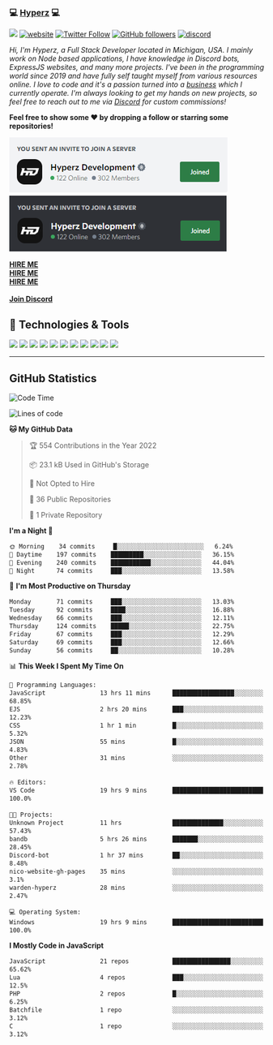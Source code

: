 ### 💻 [Hyperz][website] 💻

![](https://komarev.com/ghpvc/?username=itz-hyperz&label=Views&color=lightgrey)
[![website](https://img.shields.io/badge/Website-9B9B9B.svg?&style=flat-square&logo=Google-Chrome&logoColor=white&link=https://store.hyperz.net)](https://store.hyperz.net)
[![Twitter Follow](https://img.shields.io/twitter/follow/itz_hyperz?label=Follow)](https://twitter.com/intent/follow?screen_name=itz_hyperz)
[![GitHub followers](https://img.shields.io/github/followers/itz-hyperz?label=Follow&style=social)](https://github.com/itz-hyperz)
[![discord](https://img.shields.io/badge/Join_Discord-5865F2.svg?&style=flat-square&logo=discord&logoColor=white&link=https://store.hyperz.net/discord)](https://store.hyperz.net/discord)

*Hi, I'm Hyperz, a Full Stack Developer located in Michigan, USA. I mainly work on Node based applications, I have knowledge in Discord bots, ExpressJS websites, and many more projects. I've been in the programming world since 2019 and have fully self taught myself from various resources online. I love to code and it's a passion turned into a [business][website] which I currently operate. I'm always looking to get my hands on new projects, so feel free to reach out to me via [Discord][discord] for custom commissions!*

<b>Feel free to show some ❤️ by dropping a follow or starring some repositories!</b>

![Discord](https://raw.githubusercontent.com/itz-hyperz/itz-hyperz/master/light-new.png#gh-light-mode-only)
![Discord](https://raw.githubusercontent.com/itz-hyperz/itz-hyperz/master/dark-new.png#gh-dark-mode-only)

**[HIRE ME][hireme]**<br>
**[HIRE ME][hireme]**<br>
**[HIRE ME][hireme]**<br>
<br>
**[Join Discord][discord]**

## 🔧 Technologies & Tools

![](https://img.shields.io/badge/OS-Ubuntu-informational?style=flat&logo=ubuntu&logoColor=white&color=9B9B9B)
![](https://img.shields.io/badge/Editor-VS_Code-informational?style=flat&logo=vscode&logoColor=white&color=9B9B9B)
![](https://img.shields.io/badge/Code-JavaScript-informational?style=flat&logo=javascript&logoColor=white&color=9B9B9B)
![](https://img.shields.io/badge/Code-Node.JS-nformational?style=flat&logo=nodedotjs&logoColor=white&color=9B9B9B)
![](https://img.shields.io/badge/Code-Java-informational?style=flat&logo=java&logoColor=white&color=9B9B9B)
![](https://img.shields.io/badge/Code-Python-informational?style=flat&logo=python&logoColor=white&color=9B9B9B)
![](https://img.shields.io/badge/Code-HTML%20&%20CSS-informational?style=flat&logo=HTML5&logoColor=white&color=9B9B9B)
![](https://img.shields.io/badge/Tools-MySQL-informational?style=flat&logo=mysql&logoColor=white&color=9B9B9B)
![](https://img.shields.io/badge/Tools-NPM-informational?style=flat&logo=npm&logoColor=white&color=9B9B9B)
![](https://img.shields.io/badge/Tools-Spotify-informational?style=flat&logo=spotify&logoColor=white&color=9B9B9B)
![](https://img.shields.io/badge/Tools-GitHub-informational?style=flat&logo=github&logoColor=white&color=9B9B9B)

----

## GitHub Statistics

<!--START_SECTION:waka-->
![Code Time](http://img.shields.io/badge/Code%20Time-211%20hrs%2051%20mins-blue)

![Lines of code](https://img.shields.io/badge/From%20Hello%20World%20I%27ve%20Written-45%20Thousand%20lines%20of%20code-blue)

**🐱 My GitHub Data** 

> 🏆 554 Contributions in the Year 2022
 > 
> 📦 23.1 kB Used in GitHub's Storage 
 > 
> 🚫 Not Opted to Hire
 > 
> 📜 36 Public Repositories 
 > 
> 🔑 1 Private Repository 
 > 
**I'm a Night 🦉** 

```text
🌞 Morning    34 commits     █░░░░░░░░░░░░░░░░░░░░░░░░   6.24% 
🌆 Daytime    197 commits    █████████░░░░░░░░░░░░░░░░   36.15% 
🌃 Evening    240 commits    ███████████░░░░░░░░░░░░░░   44.04% 
🌙 Night      74 commits     ███░░░░░░░░░░░░░░░░░░░░░░   13.58%

```
📅 **I'm Most Productive on Thursday** 

```text
Monday       71 commits     ███░░░░░░░░░░░░░░░░░░░░░░   13.03% 
Tuesday      92 commits     ████░░░░░░░░░░░░░░░░░░░░░   16.88% 
Wednesday    66 commits     ███░░░░░░░░░░░░░░░░░░░░░░   12.11% 
Thursday     124 commits    █████░░░░░░░░░░░░░░░░░░░░   22.75% 
Friday       67 commits     ███░░░░░░░░░░░░░░░░░░░░░░   12.29% 
Saturday     69 commits     ███░░░░░░░░░░░░░░░░░░░░░░   12.66% 
Sunday       56 commits     ██░░░░░░░░░░░░░░░░░░░░░░░   10.28%

```


📊 **This Week I Spent My Time On** 

```text
💬 Programming Languages: 
JavaScript               13 hrs 11 mins      █████████████████░░░░░░░░   68.85% 
EJS                      2 hrs 20 mins       ███░░░░░░░░░░░░░░░░░░░░░░   12.23% 
CSS                      1 hr 1 min          █░░░░░░░░░░░░░░░░░░░░░░░░   5.32% 
JSON                     55 mins             █░░░░░░░░░░░░░░░░░░░░░░░░   4.83% 
Other                    31 mins             ░░░░░░░░░░░░░░░░░░░░░░░░░   2.78%

🔥 Editors: 
VS Code                  19 hrs 9 mins       █████████████████████████   100.0%

🐱‍💻 Projects: 
Unknown Project          11 hrs              ██████████████░░░░░░░░░░░   57.43% 
bandb                    5 hrs 26 mins       ███████░░░░░░░░░░░░░░░░░░   28.45% 
Discord-bot              1 hr 37 mins        ██░░░░░░░░░░░░░░░░░░░░░░░   8.48% 
nico-website-gh-pages    35 mins             ░░░░░░░░░░░░░░░░░░░░░░░░░   3.1% 
warden-hyperz            28 mins             ░░░░░░░░░░░░░░░░░░░░░░░░░   2.47%

💻 Operating System: 
Windows                  19 hrs 9 mins       █████████████████████████   100.0%

```

**I Mostly Code in JavaScript** 

```text
JavaScript               21 repos            ████████████████░░░░░░░░░   65.62% 
Lua                      4 repos             ███░░░░░░░░░░░░░░░░░░░░░░   12.5% 
PHP                      2 repos             █░░░░░░░░░░░░░░░░░░░░░░░░   6.25% 
Batchfile                1 repo              ░░░░░░░░░░░░░░░░░░░░░░░░░   3.12% 
C                        1 repo              ░░░░░░░░░░░░░░░░░░░░░░░░░   3.12%

```



<!--END_SECTION:waka-->

[website]: https://store.hyperz.net
[twitter]: https://twitter.com/itz_hyperz
[twitch]: https://twitch.tv/itzhyperzlive
[youtube]: https://youtube.com/thatguyhyperz
[discord]: https://store.hyperz.net/discord
[hireme]: mailto:itzhyperzyt@gmail.com
